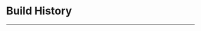 <script setup>
    import Build from './Build.vue'
</script>
# Build History
<hr>

<ClientOnly>
    <Build/>
</ClientOnly>